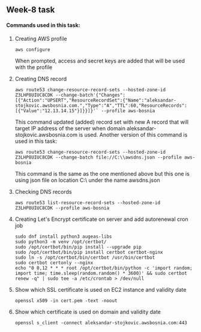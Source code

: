 ## Week-8 task ##

#### Commands used in this task: ####

1. Creating AWS profile
    
    ```
    aws configure
    ```

    When prompted, access and secret keys are added that will be used with the profile

2. Creating DNS record 

    ```
    aws route53 change-resource-record-sets --hosted-zone-id Z3LHP8UIUC8CDK --change-batch'{"Changes":[{"Action":"UPSERT","ResourceRecordSet":{"Name":"aleksandar-stojkovic.awsbosnia.com.","Type":"A","TTL":60,"ResourceRecords":[{"Value":"12.13.14.15"}]}}]}'` --profile aws-bosnia
    ```

    This command updated (added) record set with new A record that will target IP address of the server when domain aleksandar-stojkovic.awsbosnia.com is used. Another version of this command is used in this task:
    ```
    aws route53 change-resource-record-sets --hosted-zone-id Z3LHP8UIUC8CDK --change-batch file://C:\\awsdns.json --profile aws-bosnia
    ```

    This command is the same as the one mentioned above but this one is using json file on location C:\ under the name awsdns.json

3. Checking DNS records
    ```
    aws route53 list-resource-record-sets --hosted-zone-id Z3LHP8UIUC8CDK --profile aws-bosnia
    ```

4. Creating Let's Encrypt certificate on server and add autorenewal cron job

    ```
    sudo dnf install python3 augeas-libs
    sudo python3 -m venv /opt/certbot/
    sudo /opt/certbot/bin/pip install --upgrade pip
    sudo /opt/certbot/bin/pip install certbot certbot-nginx
    sudo ln -s /opt/certbot/bin/certbot /usr/bin/certbot
    sudo certbot certonly --nginx 
    echo "0 0,12 * * * root /opt/certbot/bin/python -c 'import random; import time; time.sleep(random.random() * 3600)' && sudo certbot renew -q" | sudo tee -a /etc/crontab > /dev/null
    ```

5. Show which SSL certificate is used on EC2 instance and validity date
    ```
    openssl x509 -in cert.pem -text -noout
    ```

6. Show which certificate is used on domain and validity date
    ```
    openssl s_client -connect aleksandar-stojkovic.awsbosnia.com:443
    ```

